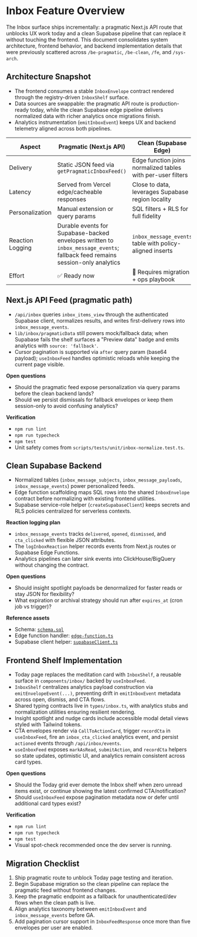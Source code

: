 # Inbox Feature Overview

The Inbox surface ships incrementally: a pragmatic Next.js API route that unblocks UX work today and a clean Supabase pipeline that can replace it without touching the frontend. This document consolidates system architecture, frontend behavior, and backend implementation details that were previously scattered across `/be-pragmatic`, `/be-clean`, `/fe`, and `/sys-arch`.

## Architecture Snapshot
- The frontend consumes a stable `InboxEnvelope` contract rendered through the registry-driven `InboxShelf` surface.
- Data sources are swappable: the pragmatic API route is production-ready today, while the clean Supabase edge pipeline delivers normalized data with richer analytics once migrations finish.
- Analytics instrumentation (`emitInboxEvent`) keeps UX and backend telemetry aligned across both pipelines.

| Aspect | Pragmatic (Next.js API) | Clean (Supabase Edge) |
| --- | --- | --- |
| Delivery | Static JSON feed via `getPragmaticInboxFeed()` | Edge function joins normalized tables with per-user filters |
| Latency | Served from Vercel edge/cacheable responses | Close to data, leverages Supabase region locality |
| Personalization | Manual extension or query params | SQL filters + RLS for full fidelity |
| Reaction Logging | Durable events for Supabase-backed envelopes written to `inbox_message_events`; fallback feed remains session-only analytics | `inbox_message_events` table with policy-aligned inserts |
| Effort | ✅ Ready now | 🚧 Requires migration + ops playbook |

## Next.js API Feed (pragmatic path)
- `/api/inbox` queries `inbox_items_view` through the authenticated Supabase client, normalizes results, and writes first-delivery rows into `inbox_message_events`.
- `lib/inbox/pragmaticData` still powers mock/fallback data; when Supabase fails the shelf surfaces a "Preview data" badge and emits analytics with `source: 'fallback'`.
- Cursor pagination is supported via `after` query param (base64 payload); `useInboxFeed` handles optimistic reloads while keeping the current page visible.

**Open questions**
- Should the pragmatic feed expose personalization via query params before the clean backend lands?
- Should we persist dismissals for fallback envelopes or keep them session-only to avoid confusing analytics?

**Verification**
- `npm run lint`
- `npm run typecheck`
- `npm test`
- Unit safety comes from `scripts/tests/unit/inbox-normalize.test.ts`.

## Clean Supabase Backend
- Normalized tables (`inbox_message_subjects`, `inbox_message_payloads`, `inbox_message_events`) power personalized feeds.
- Edge function scaffolding maps SQL rows into the shared `InboxEnvelope` contract before normalizing with existing frontend utilities.
- Supabase service-role helper (`createSupabaseClient`) keeps secrets and RLS policies centralized for serverless contexts.

**Reaction logging plan**
- `inbox_message_events` tracks `delivered`, `opened`, `dismissed`, and `cta_clicked` with flexible JSON attributes.
- The `logInboxReaction` helper records events from Next.js routes or Supabase Edge Functions.
- Analytics pipelines can later sink events into ClickHouse/BigQuery without changing the contract.

**Open questions**
- Should insight spotlight payloads be denormalized for faster reads or stay JSON for flexibility?
- What expiration or archival strategy should run after `expires_at` (cron job vs trigger)?

**Reference assets**
- Schema: [`schema.sql`](./clean-backend/schema.sql)
- Edge function handler: [`edge-function.ts`](./clean-backend/edge-function.ts)
- Supabase client helper: [`supabaseClient.ts`](./clean-backend/supabaseClient.ts)

## Frontend Shelf Implementation
- Today page replaces the meditation card with `InboxShelf`, a reusable surface in `components/inbox/` backed by `useInboxFeed`.
- `InboxShelf` centralizes analytics payload construction via `emitEnvelopeEvent(...)`, preventing drift in `emitInboxEvent`
  metadata across open, dismiss, and CTA flows.
- Shared typing contracts live in `types/inbox.ts`, with analytics stubs and normalization utilities ensuring resilient rendering.
- Insight spotlight and nudge cards include accessible modal detail views styled with Tailwind tokens.
- CTA envelopes render via `CallToActionCard`, trigger `recordCta` in `useInboxFeed`, fire an `inbox_cta_clicked` analytics event, and persist `actioned` events through `/api/inbox/events`.
- `useInboxFeed` exposes `markAsRead`, `submitAction`, and `recordCta` helpers so state updates, optimistic UI, and analytics remain consistent across card types.

**Open questions**
- Should the Today grid ever demote the Inbox shelf when zero unread items exist, or continue showing the latest confirmed CTA/notification?
- Should `useInboxFeed` expose pagination metadata now or defer until additional card types exist?

**Verification**
- `npm run lint`
- `npm run typecheck`
- `npm test`
- Visual spot-check recommended once the dev server is running.

## Migration Checklist
1. Ship pragmatic route to unblock Today page testing and iteration.
2. Begin Supabase migration so the clean pipeline can replace the pragmatic feed without frontend changes.
3. Keep the pragmatic endpoint as a fallback for unauthenticated/dev flows when the clean path is live.
4. Align analytics taxonomy between `emitInboxEvent` and `inbox_message_events` before GA.
5. Add pagination cursor support in `InboxFeedResponse` once more than five envelopes per user are enabled.
